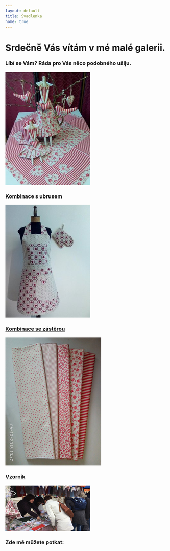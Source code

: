 ```yaml
---
layout: default
title: Švadlenka
home: true
---
```

<div class="row">
    <div class="col-md-12"></div>
</div>
<div class="row welcome-text">    
    <div class="col-md-9 text-center">
            <h1>Srdečně Vás vítám v mé malé galerii.</h1>
            <h3>Líbí se Vám? Ráda pro Vás něco podobného ušiju.</h3>
    </div>
</div>
<div class="row">
</div>
<div class="row text-center">
    <div class="col-md-3">
        <a href="/ubrusy.html"><img class="img-responsive" src="img/ubrusKombinacew.jpg" alt="ubrusy"></a>
        <h3><a href="/ubrusy.html">Kombinace s ubrusem</a></h3>
    </div>
    <div class="col-md-3">
        <a href="/zastery.html"><img class="img-responsive" src="img/zasteraKombinacew.jpg" alt="zástery"></a>
        <h3><a href="/zastery.html">Kombinace se zástěrou</a></h3>
    </div>
    <div class="col-md-3">
        <a href="/vzornik.html"><img class="img-responsive" src="img/vzornik2w.jpg" alt="vzorník"></a>
        <h3><a href="/vzornik.html">Vzorník</a></h3>
    </div>
    <div class="col-md-3">
        <img class="img-responsive" src="img/stanek3w.jpg" alt="stánek">
        <div class= "text-left place">
            <h3>Zde mě můžete potkat:</h3> 
            <!--<h4>01.04. Toulcův dvůr, Praha</h4>
            <h4>08.04. Nymburk</h4>
            <h4>09.04. Sychrov</h4>
            <h4>15.04. Dlaskův statek, Dolánky</h4>
            <h4>20.05. Valdštejnské slavnosti, Frýdlant</h4>
            <h4>21.05. Valdštejnské slavnosti, Frýdlant</h4>
            <h4>27.05. Staročeské řemeslnické trhy, Turnov</h4>
            <h4>28.05. Staročeské řemeslnické trhy, Turnov</h4>
            <h4>03.06. Bzí</h4>
            <h4>17.06. Rýnovice</h4>
            <h4>17.06. Nová Paka</h4>
            <h4>01.07. Hejnice</h4>
            <h4>02.07. Hejnice</h4>
            <h4>08.07. Třešňový jarmark, Sobotka</h4>
            <h4>22.07. Jizerka</h4>
            <h4>19.08. Štěpánka</h4>
            <h4>26.08. Pecka</h4>
            <h4>27.08. Pecka</h4>
            <h4>02.09. Nymburk</h4>
            <h4>10.09. Ábelův mlýn, Dolánky</h4>
            <h4>14.09. Jičín město pohádky</h4>
            <h4>15.09. Jičín město pohádky</h4>
            <h4>16.09. Jičín město pohádky</h4>
            <h4>24.09. Tatrhy Resslův park, Liberec</h4>
            <h4>28.09. Dlaskův statek, Dolánky</h4>
            <h4>07.10. Krchleby</h4>
            <h4>25.11. Nelahozeves</h4>
            <h4>26.11. Nelahozeves</h4>
            <h4>02.12. Sychrov</h4>
            <h4>03.12. Sychrov</h4>
            <h4>08.12. Turnov</h4>
            <h4>09.12. Turnov</h4>
            <h4>13.12. Jablonec nad Nisou</h4>
            <h4>14.12. Jablonec nad Nisou</h4>
            <h4>15.12. Jablonec nad Nisou</h4>
            <h4>24.03. Sychrov</h4>
            <h4>25.03. Sychrov</h4>
            <h4>28.03. Jablonec nad Nisou</h4>
            <h4>29.03. Jablonec nad Nisou</h4>
            <h4>30.03. Jablonec nad Nisou</h4>
            <h4>31.03. Dlaskův statek, Dolánky</h4>
            <h4>12.08. Pouť v Březině</h4>
            <h4>18.08. Pouť na Štěpánce</h4>
            <h4>25.08. Pouť ve městě Pecka</h4>
            <h4>26.08. Pouť ve městě Pecka</h4>
            <h4>01.09. Pouť Nymburk</h4>
            <h4>01.09. Umělecké tržiště na hradě v Litoměřicích</h4>
            <h4>13.09. Jičín město pohádky</h4>
            <h4>14.09. Jičín město pohádky</h4>
            <h4>15.09. Jičín město pohádky</h4>
            <h4>21.09. Podzimní slavnosti v Jablonci nad Nisou</h4>
            <h4>22.09. Podzimní slavnosti v Jablonci nad Nisou</h4>
            <h4>24.11. Nelahozeves</h4>
            <h4>25.11. Nelahozeves</h4>
            <h4>01.12. Sychrov</h4>
            <h4>02.12. Sychrov</h4>
            <h4>07.12. Vánoční trhy Turnov</h4>
            <h4>08.12. Vánoční trhy Turnov</h4>
            <h4>15.12. Brandýs nad Labem</h4>
            <h4>19.12. Jablonec nad Nisou</h4>
            <h4>20.12. Jablonec nad Nisou</h4>
            <h4>21.12. Jablonec nad Nisou</h4>
            <h4>22.12. Jablonec nad Nisou</h4> 
            <h4>17.04. Jablonec nad Nisou</h4>
            <h4>18.04. Jablonec nad Nisou</h4>
            <h4>19.04. Jablonec nad Nisou</h4>
            <h4>20.04. Nelahozeves</h4>
            <h4>20.04. Dlaskův statek</h4>
            <h4>21.04. Nelahozeves</h4>
            <h4>11.05. Zubrnice</h4>
            <h4>12.05. Zubrnice</h4>
            <h4>18.05. Valdštejnská pouť</h4>
            <h4>25.05. Turnov</h4>
            <h4>26.05. Turnov</h4>
            <h4>06.07. Jablonec nad Jizerou</h4>
            <h4>07.07. Jablonec nad Jizerou</h4>
            <h4>27.07. Jizerka</h4>
            <h4>28.07. Jizerka</h4>
            <h4>27.07. Kryštofovo údolí</h4>
            <h4>28.07. Kryštofovo údolí</h4>
            <h4>17.08. rozhledna Štěpánka</h4>
            <h4>24.08. Pecka</h4>
            <h4>25.08. Pecka</h4>
            <h4>31.08. Nymburk</h4>
            <h4>12.09. Jičín</h4>
            <h4>13.09. Jičín</h4>
            <h4>14.09. Jičín</h4>
            <h4>20.09. Jablonec nad Nisou</h4>
            <h4>21.09. Jablonec nad Nisou</h4>
            <h4>23.11. Nelahozeves</h4>
            <h4>24.11. Nelahozeves</h4>
            <h4>30.11. Sychrov</h4>
            <h4>01.12. Sychrov</h4>
            <h4>07.12. Turnov</h4>
            <h4>08.12. Turnov</h4>
            <h4>14.12. Mladá Boleslav</h4>
            <h4>21.12. Úštěk</h4>-->
        </div>
    </div>
</div>
    

    
